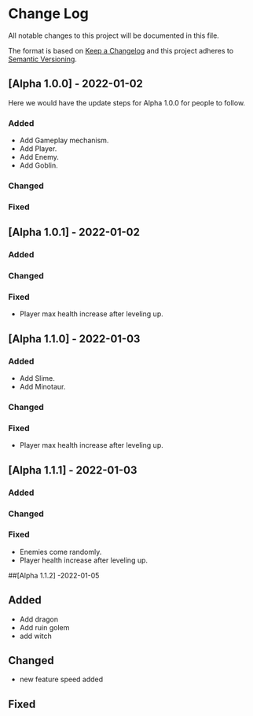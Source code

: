 # Change Log

All notable changes to this project will be documented in this file.

The format is based on [Keep a Changelog](http://keepachangelog.com/)
and this project adheres to [Semantic Versioning](http://semver.org/).

## [Alpha 1.0.0] - 2022-01-02
  
Here we would have the update steps for Alpha 1.0.0 for people to follow.

### Added

- Add Gameplay mechanism.
- Add Player.
- Add Enemy.
- Add Goblin.

### Changed

### Fixed

## [Alpha 1.0.1] - 2022-01-02

### Added

### Changed

### Fixed

- Player max health increase after leveling up.

## [Alpha 1.1.0] - 2022-01-03

### Added

- Add Slime.
- Add Minotaur.

### Changed

### Fixed

- Player max health increase after leveling up.

## [Alpha 1.1.1] - 2022-01-03

### Added

### Changed

### Fixed

- Enemies come randomly.
- Player health increase after leveling up.

##[Alpha 1.1.2] -2022-01-05

## Added 
- Add dragon
- Add ruin golem
- add witch

## Changed
- new feature speed added

## Fixed
